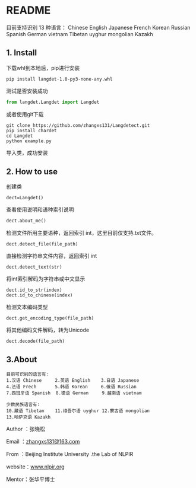 

# README

目前支持识别 13 种语言： Chinese  English  Japanese French Korean Russian Spanish German vietnam Tibetan uyghur  mongolian Kazakh

## 1. Install

下载whl到本地后，pip进行安装

```
pip install langdet-1.0-py3-none-any.whl
```

测试是否安装成功

```python
from langdet.Langdet import Langdet
```

或者使用git下载

```
git clone https://github.com/zhangxs131/Langdetect.git
pip install chardet
cd Langdet
python example.py
```

导入类，成功安装

## 2. How to use

创建类

```
dect=Langdet()
```

查看使用说明和语种索引说明

```python
dect.about_me()
```

检测文件所用主要语种，返回索引 int，这里目前仅支持.txt文件。

```
dect.detect_file(file_path)
```

直接检测字符串文件内容，返回索引 int

```
dect.detect_text(str)
```

将int索引解码为字符串或中文显示

```
dect.id_to_str(index)
dect.id_to_chinese(index)
```

检测文本编码类型

```
dect.get_encoding_type(file_path)
```

将其他编码文件解码，转为Unicode

```
dect.decode(file_path)
```



## 3.About

```
目前可识别的语言有:
1.汉语 Chinese     2.英语 English    3.日语 Japanese
4.法语 Frech       5.韩语 Korean     6.俄语 Russian 
7.西班牙语 Spanish  8.德语 German     9.越南语 vietnam 

少数民族语言有:
10.藏语 Tibetan    11.维吾尔语 uyghur 12.蒙古语 mongolian
13.哈萨克语 Kazakh
```

Author ：张晓松

Email    ：zhangxs131@163.com

From    ：Beijing Institute University .the Lab of NLPIR

website：www.nlpir.org

Mentor：张华平博士 
